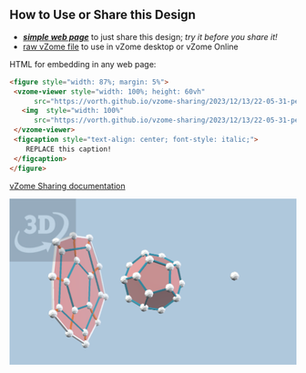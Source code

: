 
## How to Use or Share this Design

 - [***simple web page***](<https://vorth.github.io/vzome-sharing/2023/12/13/22-05-31-perspective-demo/>) to just share this design; *try it before you share it!*
 - [raw vZome file](<https://raw.githubusercontent.com/vorth/vzome-sharing/main/2023/12/13/22-05-31-perspective-demo/perspective-demo.vZome>) to use in vZome desktop or vZome Online
 
 HTML for embedding in any web page:
 ```html
<figure style="width: 87%; margin: 5%">
  <vzome-viewer style="width: 100%; height: 60vh"
       src="https://vorth.github.io/vzome-sharing/2023/12/13/22-05-31-perspective-demo/perspective-demo.vZome" >
    <img  style="width: 100%"
       src="https://vorth.github.io/vzome-sharing/2023/12/13/22-05-31-perspective-demo/perspective-demo.png" >
  </vzome-viewer>
  <figcaption style="text-align: center; font-style: italic;">
     REPLACE this caption!
  </figcaption>
</figure>
 ```

[vZome Sharing documentation](https://vzome.github.io/vzome/sharing.html#how-it-works)

![Image](<perspective-demo.png>)

